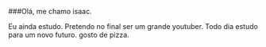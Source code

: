 ###Olá, me chamo isaac.

  Eu ainda estudo.
  Pretendo no final ser um grande youtuber.
  Todo dia estudo para um novo futuro. gosto de pizza.

